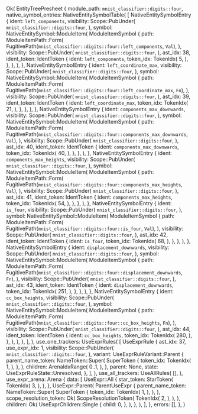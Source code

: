 Ok(
    EntityTreePresheet {
        module_path: `mnist_classifier::digits::four`,
        native_symbol_entries: NativeEntitySymbolTable(
            [
                NativeEntitySymbolEntry {
                    ident: `left_components`,
                    visibility: Scope::PubUnder(
                        `mnist_classifier::digits::four`,
                    ),
                    symbol: NativeEntitySymbol::ModuleItem(
                        ModuleItemSymbol {
                            path: ModuleItemPath::Form(
                                FugitivePath(`mnist_classifier::digits::four::left_components`, `Val`),
                            ),
                            visibility: Scope::PubUnder(
                                `mnist_classifier::digits::four`,
                            ),
                            ast_idx: 38,
                            ident_token: IdentToken {
                                ident: `left_components`,
                                token_idx: TokenIdx(
                                    5,
                                ),
                            },
                        },
                    ),
                },
                NativeEntitySymbolEntry {
                    ident: `left_coordinate_max`,
                    visibility: Scope::PubUnder(
                        `mnist_classifier::digits::four`,
                    ),
                    symbol: NativeEntitySymbol::ModuleItem(
                        ModuleItemSymbol {
                            path: ModuleItemPath::Form(
                                FugitivePath(`mnist_classifier::digits::four::left_coordinate_max`, `Fn`),
                            ),
                            visibility: Scope::PubUnder(
                                `mnist_classifier::digits::four`,
                            ),
                            ast_idx: 39,
                            ident_token: IdentToken {
                                ident: `left_coordinate_max`,
                                token_idx: TokenIdx(
                                    21,
                                ),
                            },
                        },
                    ),
                },
                NativeEntitySymbolEntry {
                    ident: `components_max_downwards`,
                    visibility: Scope::PubUnder(
                        `mnist_classifier::digits::four`,
                    ),
                    symbol: NativeEntitySymbol::ModuleItem(
                        ModuleItemSymbol {
                            path: ModuleItemPath::Form(
                                FugitivePath(`mnist_classifier::digits::four::components_max_downwards`, `Val`),
                            ),
                            visibility: Scope::PubUnder(
                                `mnist_classifier::digits::four`,
                            ),
                            ast_idx: 40,
                            ident_token: IdentToken {
                                ident: `components_max_downwards`,
                                token_idx: TokenIdx(
                                    40,
                                ),
                            },
                        },
                    ),
                },
                NativeEntitySymbolEntry {
                    ident: `components_max_heights`,
                    visibility: Scope::PubUnder(
                        `mnist_classifier::digits::four`,
                    ),
                    symbol: NativeEntitySymbol::ModuleItem(
                        ModuleItemSymbol {
                            path: ModuleItemPath::Form(
                                FugitivePath(`mnist_classifier::digits::four::components_max_heights`, `Val`),
                            ),
                            visibility: Scope::PubUnder(
                                `mnist_classifier::digits::four`,
                            ),
                            ast_idx: 41,
                            ident_token: IdentToken {
                                ident: `components_max_heights`,
                                token_idx: TokenIdx(
                                    54,
                                ),
                            },
                        },
                    ),
                },
                NativeEntitySymbolEntry {
                    ident: `is_four`,
                    visibility: Scope::PubUnder(
                        `mnist_classifier::digits::four`,
                    ),
                    symbol: NativeEntitySymbol::ModuleItem(
                        ModuleItemSymbol {
                            path: ModuleItemPath::Form(
                                FugitivePath(`mnist_classifier::digits::four::is_four`, `Val`),
                            ),
                            visibility: Scope::PubUnder(
                                `mnist_classifier::digits::four`,
                            ),
                            ast_idx: 42,
                            ident_token: IdentToken {
                                ident: `is_four`,
                                token_idx: TokenIdx(
                                    68,
                                ),
                            },
                        },
                    ),
                },
                NativeEntitySymbolEntry {
                    ident: `displacement_downwards`,
                    visibility: Scope::PubUnder(
                        `mnist_classifier::digits::four`,
                    ),
                    symbol: NativeEntitySymbol::ModuleItem(
                        ModuleItemSymbol {
                            path: ModuleItemPath::Form(
                                FugitivePath(`mnist_classifier::digits::four::displacement_downwards`, `Fn`),
                            ),
                            visibility: Scope::PubUnder(
                                `mnist_classifier::digits::four`,
                            ),
                            ast_idx: 43,
                            ident_token: IdentToken {
                                ident: `displacement_downwards`,
                                token_idx: TokenIdx(
                                    251,
                                ),
                            },
                        },
                    ),
                },
                NativeEntitySymbolEntry {
                    ident: `cc_box_heights`,
                    visibility: Scope::PubUnder(
                        `mnist_classifier::digits::four`,
                    ),
                    symbol: NativeEntitySymbol::ModuleItem(
                        ModuleItemSymbol {
                            path: ModuleItemPath::Form(
                                FugitivePath(`mnist_classifier::digits::four::cc_box_heights`, `Fn`),
                            ),
                            visibility: Scope::PubUnder(
                                `mnist_classifier::digits::four`,
                            ),
                            ast_idx: 44,
                            ident_token: IdentToken {
                                ident: `cc_box_heights`,
                                token_idx: TokenIdx(
                                    280,
                                ),
                            },
                        },
                    ),
                },
            ],
        ),
        use_one_trackers: UseExprRules(
            [
                UseExprRule {
                    ast_idx: 37,
                    use_expr_idx: 1,
                    visibility: Scope::PubUnder(
                        `mnist_classifier::digits::four`,
                    ),
                    variant: UseExprRuleVariant::Parent {
                        parent_name_token: NameToken::Super(
                            SuperToken {
                                token_idx: TokenIdx(
                                    1,
                                ),
                            },
                        ),
                        children: ArenaIdxRange(
                            0..1,
                        ),
                    },
                    parent: None,
                    state: UseExprRuleState::Unresolved,
                },
            ],
        ),
        use_all_trackers: UseAllRules(
            [],
        ),
        use_expr_arena: Arena {
            data: [
                UseExpr::All {
                    star_token: StarToken(
                        TokenIdx(
                            3,
                        ),
                    ),
                },
                UseExpr::Parent(
                    ParentUseExpr {
                        parent_name_token: NameToken::Super(
                            SuperToken {
                                token_idx: TokenIdx(
                                    1,
                                ),
                            },
                        ),
                        scope_resolution_token: Ok(
                            ScopeResolutionToken(
                                TokenIdx(
                                    2,
                                ),
                            ),
                        ),
                        children: Ok(
                            UseExprChildren::Single {
                                child: 0,
                            },
                        ),
                    },
                ),
            ],
        },
        errors: [],
    },
)